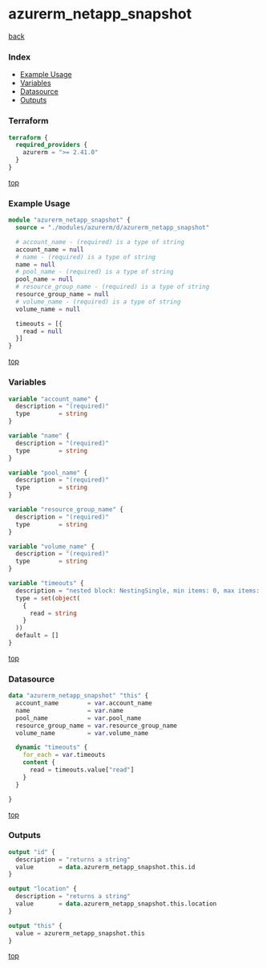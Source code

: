 # azurerm_netapp_snapshot

[back](../azurerm.md)

### Index

- [Example Usage](#example-usage)
- [Variables](#variables)
- [Datasource](#datasource)
- [Outputs](#outputs)

### Terraform

```terraform
terraform {
  required_providers {
    azurerm = ">= 2.41.0"
  }
}
```

[top](#index)

### Example Usage

```terraform
module "azurerm_netapp_snapshot" {
  source = "./modules/azurerm/d/azurerm_netapp_snapshot"

  # account_name - (required) is a type of string
  account_name = null
  # name - (required) is a type of string
  name = null
  # pool_name - (required) is a type of string
  pool_name = null
  # resource_group_name - (required) is a type of string
  resource_group_name = null
  # volume_name - (required) is a type of string
  volume_name = null

  timeouts = [{
    read = null
  }]
}
```

[top](#index)

### Variables

```terraform
variable "account_name" {
  description = "(required)"
  type        = string
}

variable "name" {
  description = "(required)"
  type        = string
}

variable "pool_name" {
  description = "(required)"
  type        = string
}

variable "resource_group_name" {
  description = "(required)"
  type        = string
}

variable "volume_name" {
  description = "(required)"
  type        = string
}

variable "timeouts" {
  description = "nested block: NestingSingle, min items: 0, max items: 0"
  type = set(object(
    {
      read = string
    }
  ))
  default = []
}
```

[top](#index)

### Datasource

```terraform
data "azurerm_netapp_snapshot" "this" {
  account_name        = var.account_name
  name                = var.name
  pool_name           = var.pool_name
  resource_group_name = var.resource_group_name
  volume_name         = var.volume_name

  dynamic "timeouts" {
    for_each = var.timeouts
    content {
      read = timeouts.value["read"]
    }
  }

}
```

[top](#index)

### Outputs

```terraform
output "id" {
  description = "returns a string"
  value       = data.azurerm_netapp_snapshot.this.id
}

output "location" {
  description = "returns a string"
  value       = data.azurerm_netapp_snapshot.this.location
}

output "this" {
  value = azurerm_netapp_snapshot.this
}
```

[top](#index)